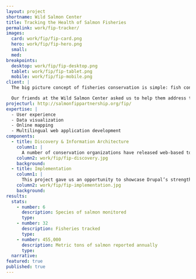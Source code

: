 ```yaml
---
layout: project
shortname: Wild Salmon Center
title: Tracking the Health of Salmon Fisheries
permalink: work/fip-tracker/
images:
  card: work/fip/fip-card.png
  hero: work/fip/fip-hero.png
  small:
  med: 
breakpoints:
  desktop: work/fip/fip-desktop.png
  tablet: work/fip/fip-tablet.png
  mobile: work/fip/fip-mobile.png
client: |
  The big picture concept of fisheries conservation is simple: fish consumers should understand the value of eco-friendly seafood; fish suppliers should know where the fish they sell comes from; and fishermen should be paid well to fish sustainably. 

  Our friends at the Wild Salmon Center asked us to help them address the issue of salmon conservation through the development of their FIP (Fishery Improvement Project) Tracker, a web-based application that helps environmentalists, fishermen, and salmon wholesalers better understand the pressure placed on Pacific salmon fisheries.
projecturl: http://salmonfippartnership.org/fip/
expertise: |
  - User experience
  - Data visualization
  - Online mapping
  - Multilingual web application development
components:
  - title: Discovery & Information Architecture
    column1: |
      A number of conservation organizations have released web-based tools for tracking fishery improvement projects. In designing our web application, we surveyed these tools and interviewed a variety of fishery stakeholders to develop a mobile-friendly web application that emphasizes usability and that presents fisheries data more intuitively.
    column2: work/fip/fip-discovery.jpg
    background: 
  - title: Implementation
    column1: |
      This project gave us an opportunity to showcase Drupal’s strengths as a framework for building sophisticated web applications. Leveraging Drupal’s multilingual tools, we built the application to support English and Russian data translations. Integrating Drupal’s built-in reporting engine with the [Leaflet](https://drupal.org/project/leaflet/) and [Chart.js](http://www.chartjs.org/) libraries, we were able to rapidly develop interactive graphs and robust mapping interfaces.
    column2: work/fip/fip-implementation.jpg
    background:  
results:
  stats:
    - number: 6
      description: Species of salmon monitored
      type:
    - number: 32
      description: Fisheries tracked
      type:
    - number: 455,000
      description: Metric tons of salmon reported annually
      type:
  narrative:
featured: true
published: true
---
```

